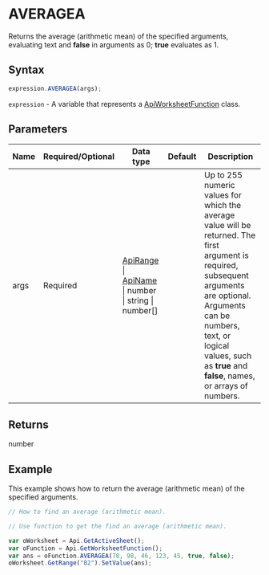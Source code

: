 # AVERAGEA

Returns the average (arithmetic mean) of the specified arguments, evaluating text and **false** in arguments as 0; **true** evaluates as 1.

## Syntax

```javascript
expression.AVERAGEA(args);
```

`expression` - A variable that represents a [ApiWorksheetFunction](../ApiWorksheetFunction.md) class.

## Parameters

| **Name** | **Required/Optional** | **Data type** | **Default** | **Description** |
| ------------- | ------------- | ------------- | ------------- | ------------- |
| args | Required | [ApiRange](../../ApiRange/ApiRange.md) \| [ApiName](../../ApiName/ApiName.md) \| number \| string \| number[] |  | Up to 255 numeric values for which the average value will be returned. The first argument is required, subsequent arguments are optional. Arguments can be numbers, text, or logical values, such as **true** and **false**, names, or arrays of numbers. |

## Returns

number

## Example

This example shows how to return the average (arithmetic mean) of the specified arguments.

```javascript editor-xlsx
// How to find an average (arithmetic mean).

// Use function to get the find an average (arithmetic mean).

var oWorksheet = Api.GetActiveSheet();
var oFunction = Api.GetWorksheetFunction();
var ans = oFunction.AVERAGEA(78, 98, 46, 123, 45, true, false);
oWorksheet.GetRange("B2").SetValue(ans);
```
